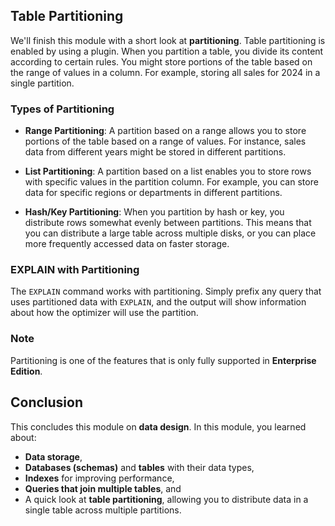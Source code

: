 ## Table Partitioning

We'll finish this module with a short look at **partitioning**. Table partitioning is enabled by using a plugin. When you partition a table, you divide its content according to certain rules. You might store portions of the table based on the range of values in a column. For example, storing all sales for 2024 in a single partition.

### Types of Partitioning

- **Range Partitioning**: A partition based on a range allows you to store portions of the table based on a range of values. For instance, sales data from different years might be stored in different partitions.

- **List Partitioning**: A partition based on a list enables you to store rows with specific values in the partition column. For example, you can store data for specific regions or departments in different partitions.

- **Hash/Key Partitioning**: When you partition by hash or key, you distribute rows somewhat evenly between partitions. This means that you can distribute a large table across multiple disks, or you can place more frequently accessed data on faster storage.

### EXPLAIN with Partitioning

The `EXPLAIN` command works with partitioning. Simply prefix any query that uses partitioned data with `EXPLAIN`, and the output will show information about how the optimizer will use the partition. 

### Note
Partitioning is one of the features that is only fully supported in **Enterprise Edition**.

## Conclusion

This concludes this module on **data design**. In this module, you learned about:
- **Data storage**,
- **Databases (schemas)** and **tables** with their data types,
- **Indexes** for improving performance,
- **Queries that join multiple tables**, and
- A quick look at **table partitioning**, allowing you to distribute data in a single table across multiple partitions.
